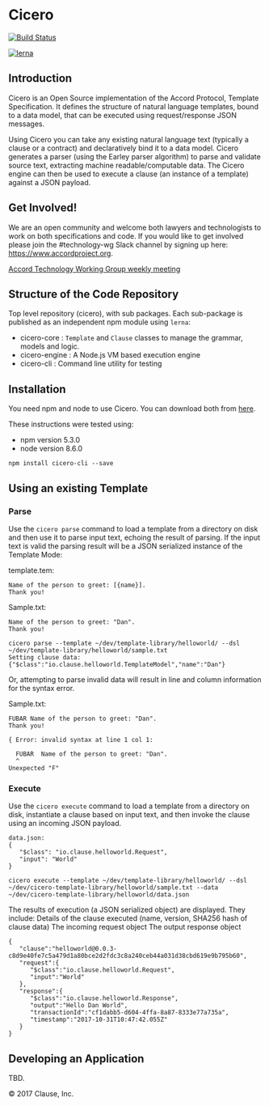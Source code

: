 # Cicero

[![Build Status](https://travis-ci.org/accordproject/cicero.svg?branch=master)](https://travis-ci.org/accordproject/cicero)

[![lerna](https://img.shields.io/badge/maintained%20with-lerna-cc00ff.svg)](https://lernajs.io/)

## Introduction

Cicero is an Open Source implementation of the Accord Protocol, Template Specification. It defines the structure of natural language templates, bound to a data model, that can be executed using request/response JSON messages.

Using Cicero you can take any existing natural language text (typically a clause or a contract) and declaratively bind it to a data model. Cicero generates a parser (using the Earley parser algorithm) to parse and validate source text, extracting machine readable/computable data. The Cicero engine can then be used to execute a clause (an instance of a template) against a JSON payload.

## Get Involved!

We are an open community and welcome both lawyers and technologists to work on both specifications and code. If you would like to get involved please join the #technology-wg Slack channel by signing up here: https://www.accordproject.org.

[Accord Technology Working Group weekly meeting](
https://calendar.google.com/calendar/event?action=TEMPLATE&tmeid=MjZvYzIzZHVrYnI1aDVzbjZnMHJqYmtwaGlfMjAxNzExMTVUMjEwMDAwWiBkYW5AY2xhdXNlLmlv&tmsrc=dan%40clause.io)

## Structure of the Code Repository

Top level repository (cicero), with sub packages. Each sub-package is published as an independent npm module using `lerna`:
* cicero-core :  `Template` and `Clause` classes to manage the grammar, models and logic.
* cicero-engine :  A Node.js VM based execution engine
* cicero-cli : Command line utility for testing

## Installation

You need npm and node to use Cicero. You can download both from [here](https://nodejs.org).

These instructions were tested using:
* npm version 5.3.0
* node version 8.6.0

```
npm install cicero-cli --save
```

## Using an existing Template

### Parse
Use the `cicero parse` command to load a template from a directory on disk and then use it to parse input text, echoing the result of parsing. If the input text is valid the parsing result will be a JSON serialized instance of the Template Mode:

template.tem:

```
Name of the person to greet: [{name}].
Thank you!
```

Sample.txt:

```
Name of the person to greet: "Dan".
Thank you!
```

```
cicero parse --template ~/dev/template-library/helloworld/ --dsl ~/dev/template-library/helloworld/sample.txt
Setting clause data: {"$class":"io.clause.helloworld.TemplateModel","name":"Dan"}
```

Or, attempting to parse invalid data will result in line and column information for the syntax error.

Sample.txt:

```
FUBAR Name of the person to greet: "Dan".
Thank you!
```

```
{ Error: invalid syntax at line 1 col 1:

  FUBAR  Name of the person to greet: "Dan".
  ^
Unexpected "F"
```

### Execute
Use the `cicero execute` command to load a template from a directory on disk, instantiate a clause based on input text, and then invoke the clause using an incoming JSON payload.

```
data.json:
{
   "$class": "io.clause.helloworld.Request",
   "input": "World"
}
```

```
cicero execute --template ~/dev/template-library/helloworld/ --dsl ~/dev/cicero-template-library/helloworld/sample.txt --data ~/dev/cicero-template-library/helloworld/data.json 
```

The results of execution (a JSON serialized object) are displayed. They include:
Details of the clause executed (name, version, SHA256 hash of clause data)
The incoming request object
The output response object

```
{
   "clause":"helloworld@0.0.3-c8d9e40fe7c5a479d1a80bce2d2fdc3c8a240ceb44a031d38cbd619e9b795b60",
   "request":{
      "$class":"io.clause.helloworld.Request",
      "input":"World"
   },
   "response":{
      "$class":"io.clause.helloworld.Response",
      "output":"Hello Dan World",
      "transactionId":"cf1dabb5-d604-4ffa-8a87-8333e77a735a",
      "timestamp":"2017-10-31T10:47:42.055Z"
   }
}
```

## Developing an Application

TBD.


© 2017 Clause, Inc.
